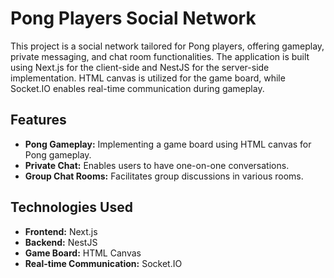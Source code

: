 # Pong Players Social Network

This project is a social network tailored for Pong players, offering gameplay, private messaging, and chat room functionalities. The application is built using Next.js for the client-side and NestJS for the server-side implementation. HTML canvas is utilized for the game board, while Socket.IO enables real-time communication during gameplay.

## Features

- **Pong Gameplay:** Implementing a game board using HTML canvas for Pong gameplay.
- **Private Chat:** Enables users to have one-on-one conversations.
- **Group Chat Rooms:** Facilitates group discussions in various rooms.

## Technologies Used

- **Frontend:** Next.js
- **Backend:** NestJS
- **Game Board:** HTML Canvas
- **Real-time Communication:** Socket.IO
